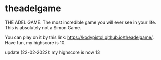 # theadelgame
THE ADEL GAME. The most incredible game you will ever see in your life. This is absolutely not a Simon Game.

You can play on it by this link: https://kodypistol.github.io/theadelgame/. Have fun, my highscore is 10.

update (22-02-2022): my highscore is now 13

